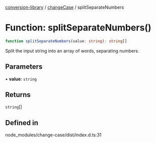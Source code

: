 [conversion-library](../../../globals.md) / [changeCase](../index.md) / splitSeparateNumbers

# Function: splitSeparateNumbers()

```ts
function splitSeparateNumbers(value: string): string[]
```

Split the input string into an array of words, separating numbers.

## Parameters

• **value**: `string`

## Returns

`string`[]

## Defined in

node\_modules/change-case/dist/index.d.ts:31

